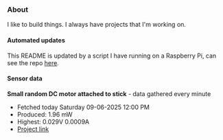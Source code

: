 ### About
I like to build things. I always have projects that I'm working on.

#### Automated updates
This README is updated by a script I have running on a Raspberry Pi, can see the repo [here](https://github.com/jdc-cunningham/raspi-git-repo-updater).

#### Sensor data


**Small random DC motor attached to stick** - data gathered every minute
- Fetched today Saturday 09-06-2025 12:00 PM
- Produced: 1.96 mW
- Highest: 0.029V 0.0009A
- [Project link](https://github.com/jdc-cunningham/turbine-raspi)
